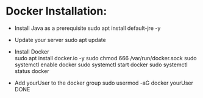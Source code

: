# Docker Installation: 

- Install Java as a prerequisite 
  sudo apt install default-jre -y

- Update your server 
  sudo apt update

- Install Docker   
  sudo apt install docker.io -y
  sudo chmod 666 /var/run/docker.sock
  sudo systemctl enable docker 
  sudo systemctl start docker
  sudo systemctl status docker

- Add yourUser to the docker group 
  sudo usermod -aG docker yourUser
DONE

